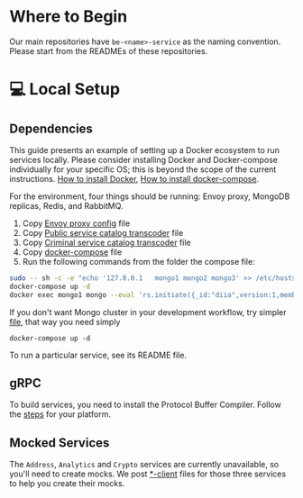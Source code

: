 # Where to Begin

Our main repositories have `be-<name>-service` as the naming convention. Please start from the READMEs of these repositories.

# 💻 Local Setup

## Dependencies

This guide presents an example of setting up a Docker ecosystem to run services locally. Please consider installing Docker and Docker-compose individually for your specific OS; this is beyond the scope of the current instructions. [How to install Docker](https://docs.docker.com/engine/install), [How to install docker-compose](https://docs.docker.com/compose/install/). 

For the environment, four things should be running: Envoy proxy, MongoDB replicas, Redis, and RabbitMQ.


1. Copy [Envoy proxy config](envoy.yaml) file
2. Copy [Public service catalog transcoder](public-service-catalog.pb) file
3. Copy [Criminal service catalog transcoder](criminal-cert-service.pb) file
4. Copy [docker-compose](docker-compose.cluster.yml) file
5. Run the following commands from the folder the compose file:


```bash
sudo -- sh -c -e "echo '127.0.0.1	mongo1 mongo2 mongo3' >> /etc/hosts"
docker-compose up -d
docker exec mongo1 mongo --eval 'rs.initiate({_id:"diia",version:1,members:[{_id:1,host:"mongo1:27017",priority:2},{_id:2,host:"mongo2:27017",priority:1},{_id:3,host:"mongo3:27017",priority:1}]}, { force: true })'
```

If you don't want Mongo cluster in your development workflow, try simpler [file](docker-compose.yml), that way you need simply
```
docker-compose up -d
```

To run a particular service, see its README file.

## gRPC

To build services, you need to install the Protocol Buffer Compiler.  Follow the [steps](https://grpc.io/docs/protoc-installation/) for your platform.

## Mocked Services

The `Address`, `Analytics` and `Crypto` services are currently unavailable, so you'll need to create mocks. We post [*-client](clients/) files for those three services to help you create their mocks.